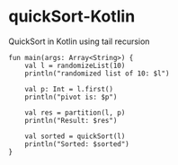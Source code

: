 # quickSort-Kotlin
QuickSort in Kotlin using tail recursion


```
fun main(args: Array<String>) {
	val l = randomizeList(10)
    println("randomized list of 10: $l")

    val p: Int = l.first()
    println("pivot is: $p")

    val res = partition(l, p)
    println("Result: $res")

    val sorted = quickSort(l)
    println("Sorted: $sorted")
}
```